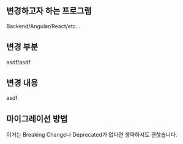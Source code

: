 ## 변경하고자 하는 프로그램
Backend/Angular/React/etc...

## 변경 부분
asdf/asdf

## 변경 내용
asdf

## 마이그레이션 방법
이거는 Breaking Change나 Deprecated가 없다면 생략하셔도 괜찮습니다.